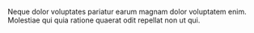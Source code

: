 Neque dolor voluptates pariatur earum magnam dolor voluptatem enim.
Molestiae qui quia ratione quaerat odit repellat non ut qui.